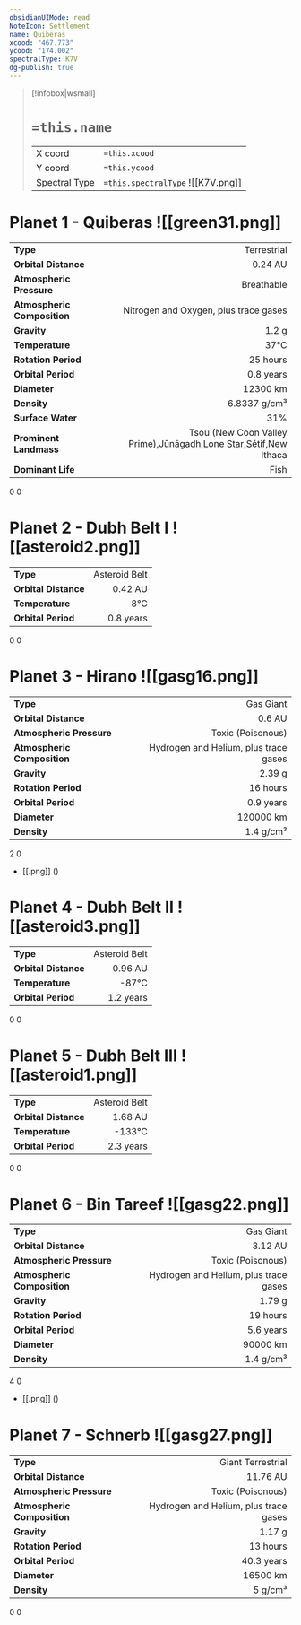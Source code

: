 ```yaml
---
obsidianUIMode: read
NoteIcon: Settlement
name: Quiberas
xcood: "467.773"
ycood: "174.002"
spectralType: K7V
dg-publish: true
---
```

> [!infobox|wsmall]
> # `=this.name`
> | | |
> | - | - |
> | X coord | `=this.xcood` |
> | Y coord| `=this.ycood` |
> | Spectral Type | `=this.spectralType` ![[K7V.png]] |

# Planet 1 - Quiberas ![[green31.png]]
|                             |                           |
| --------------------------- | -------------------------:|
| **Type**                    |             Terrestrial |
| **Orbital Distance**        |   0.24 AU |
| **Atmospheric Pressure**    |       Breathable |
| **Atmospheric Composition** |      Nitrogen and Oxygen, plus trace gases |
| **Gravity**                 |        1.2 g |
| **Temperature**             |    37°C |
| **Rotation Period**         |  25 hours |
| **Orbital Period** | 0.8 years |
| **Diameter**                |      12300 km | 
| **Density**                 |    6.8337 g/cm³ |
| **Surface Water**           |           31% | 
| **Prominent Landmass**      |         Tsou (New Coon Valley Prime),Jūnāgadh,Lone Star,Sétif,New Ithaca | 
| **Dominant Life**           |         Fish |



0
0



# Planet 2 - Dubh Belt I ![[asteroid2.png]]
|                             |                           |
| --------------------------- | -------------------------:|
| **Type**                    |             Asteroid Belt |
| **Orbital Distance**        |   0.42 AU |
| **Temperature**             |    8°C |
| **Orbital Period** | 0.8 years |



0
0



# Planet 3 - Hirano ![[gasg16.png]]
|                             |                           |
| --------------------------- | -------------------------:|
| **Type**                    |             Gas Giant |
| **Orbital Distance**        |   0.6 AU |
| **Atmospheric Pressure**    |       Toxic (Poisonous) |
| **Atmospheric Composition** |      Hydrogen and Helium, plus trace gases |
| **Gravity**                 |        2.39 g |
| **Rotation Period**         |  16 hours |
| **Orbital Period** | 0.9 years |
| **Diameter**                |      120000 km | 
| **Density**                 |    1.4 g/cm³ |



2
0

- [[.png]]  ()

# Planet 4 - Dubh Belt II ![[asteroid3.png]]
|                             |                           |
| --------------------------- | -------------------------:|
| **Type**                    |             Asteroid Belt |
| **Orbital Distance**        |   0.96 AU |
| **Temperature**             |    -87°C |
| **Orbital Period** | 1.2 years |



0
0



# Planet 5 - Dubh Belt III ![[asteroid1.png]]
|                             |                           |
| --------------------------- | -------------------------:|
| **Type**                    |             Asteroid Belt |
| **Orbital Distance**        |   1.68 AU |
| **Temperature**             |    -133°C |
| **Orbital Period** | 2.3 years |



0
0



# Planet 6 - Bin Tareef ![[gasg22.png]]
|                             |                           |
| --------------------------- | -------------------------:|
| **Type**                    |             Gas Giant |
| **Orbital Distance**        |   3.12 AU |
| **Atmospheric Pressure**    |       Toxic (Poisonous) |
| **Atmospheric Composition** |      Hydrogen and Helium, plus trace gases |
| **Gravity**                 |        1.79 g |
| **Rotation Period**         |  19 hours |
| **Orbital Period** | 5.6 years |
| **Diameter**                |      90000 km | 
| **Density**                 |    1.4 g/cm³ |



4
0

- [[.png]]  ()

# Planet 7 - Schnerb ![[gasg27.png]]
|                             |                           |
| --------------------------- | -------------------------:|
| **Type**                    |             Giant Terrestrial |
| **Orbital Distance**        |   11.76 AU |
| **Atmospheric Pressure**    |       Toxic (Poisonous) |
| **Atmospheric Composition** |      Hydrogen and Helium, plus trace gases |
| **Gravity**                 |        1.17 g |
| **Rotation Period**         |  13 hours |
| **Orbital Period** | 40.3 years |
| **Diameter**                |      16500 km | 
| **Density**                 |    5 g/cm³ |



0
0




